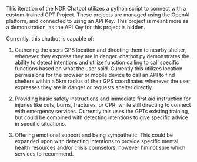 This iteration of the NDR Chatbot utilizes a python script to connect with a custom-trained GPT Project. These projects are managed using the OpenAI platform, and connected to using an API Key. This project is meant more as a demonstration, as the API Key for this project is hidden. 

Currently, this chatbot is capable of:
1. Gathering the users GPS location and directing them to nearby shelter, whenever they express they are in danger. 
chatbot.py demonstrates the ability to detect intentions and utilize function calling to call specific functions based on what the user said. Currently this utilizes location permissions for the browser or mobile device to call an API to find shelters within a 5km radius of their GPS coordinates whenever the user expresses they are in danger or requests shelter directly.

2. Providing basic safety instructions and immediate first aid instruction for injuries like cuts, burns, fractures, or CPR, while still directing to connect with emergency services. Currently this uses the GPTs existing training, but could be combined with detecting intentions to give specific advice in specific situations.

3. Offering emotional support and being sympathetic. This could be expanded upon with detecting intentions to provide specific mental health resources and/or crisis counselors, however I'm not sure which services to recommend. 